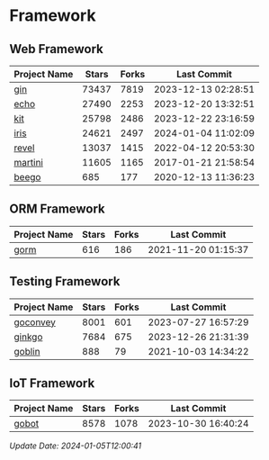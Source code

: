 # Framework

## Web Framework
| Project Name | Stars | Forks | Last Commit |
| ------------ | ----- | ----- | ----------- |
| [gin](https://github.com/gin-gonic/gin) | 73437 | 7819 | 2023-12-13 02:28:51 |
| [echo](https://github.com/labstack/echo) | 27490 | 2253 | 2023-12-20 13:32:51 |
| [kit](https://github.com/go-kit/kit) | 25798 | 2486 | 2023-12-22 23:16:59 |
| [iris](https://github.com/kataras/iris) | 24621 | 2497 | 2024-01-04 11:02:09 |
| [revel](https://github.com/revel/revel) | 13037 | 1415 | 2022-04-12 20:53:30 |
| [martini](https://github.com/go-martini/martini) | 11605 | 1165 | 2017-01-21 21:58:54 |
| [beego](https://github.com/astaxie/beego) | 685 | 177 | 2020-12-13 11:36:23 |

## ORM Framework
| Project Name | Stars | Forks | Last Commit |
| ------------ | ----- | ----- | ----------- |
| [gorm](https://github.com/jinzhu/gorm) | 616 | 186 | 2021-11-20 01:15:37 |

## Testing Framework
| Project Name | Stars | Forks | Last Commit |
| ------------ | ----- | ----- | ----------- |
| [goconvey](https://github.com/smartystreets/goconvey) | 8001 | 601 | 2023-07-27 16:57:29 |
| [ginkgo](https://github.com/onsi/ginkgo) | 7684 | 675 | 2023-12-26 21:31:39 |
| [goblin](https://github.com/franela/goblin) | 888 | 79 | 2021-10-03 14:34:22 |

## IoT Framework
| Project Name | Stars | Forks | Last Commit |
| ------------ | ----- | ----- | ----------- |
| [gobot](https://github.com/hybridgroup/gobot) | 8578 | 1078 | 2023-10-30 16:40:24 |

*Update Date: 2024-01-05T12:00:41*